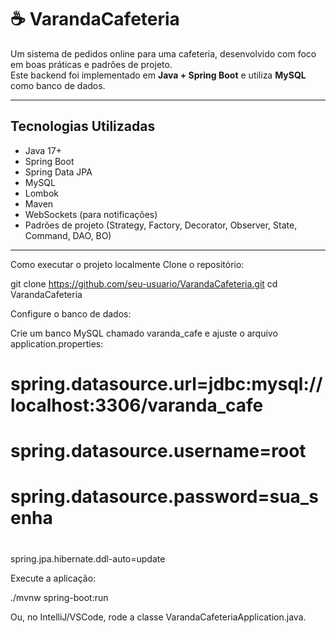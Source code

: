 # ☕ VarandaCafeteria

Um sistema de pedidos online para uma cafeteria, desenvolvido com foco em boas práticas e padrões de projeto.  
Este backend foi implementado em **Java + Spring Boot** e utiliza **MySQL** como banco de dados.

---

##  Tecnologias Utilizadas

- Java 17+
- Spring Boot
- Spring Data JPA
- MySQL
- Lombok
- Maven
- WebSockets (para notificações)
- Padrões de projeto (Strategy, Factory, Decorator, Observer, State, Command, DAO, BO)

---


 Como executar o projeto localmente
Clone o repositório:

git clone https://github.com/seu-usuario/VarandaCafeteria.git
cd VarandaCafeteria


Configure o banco de dados:

Crie um banco MySQL chamado varanda_cafe e ajuste o arquivo application.properties:

# spring.datasource.url=jdbc:mysql://localhost:3306/varanda_cafe
# spring.datasource.username=root
# spring.datasource.password=sua_senha
#
spring.jpa.hibernate.ddl-auto=update


Execute a aplicação:

./mvnw spring-boot:run

Ou, no IntelliJ/VSCode, rode a classe VarandaCafeteriaApplication.java.
